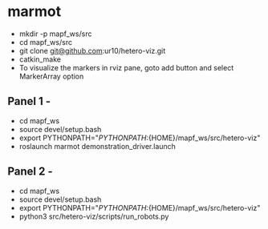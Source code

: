 # marmot

- mkdir -p mapf_ws/src 
- cd mapf_ws/src
- git clone git@github.com:ur10/hetero-viz.git
- catkin_make
- To visualize the markers in rviz pane, goto add button and select MarkerArray option


## Panel 1 -
 - cd mapf_ws
 - source devel/setup.bash
 - export PYTHONPATH="${PYTHONPATH}:${HOME}/mapf_ws/src/hetero-viz"
 - roslaunch marmot demonstration_driver.launch

## Panel 2 -
 - cd mapf_ws
 - source devel/setup.bash
 - export PYTHONPATH="${PYTHONPATH}:${HOME}/mapf_ws/src/hetero-viz"
 - python3 src/hetero-viz/scripts/run_robots.py


